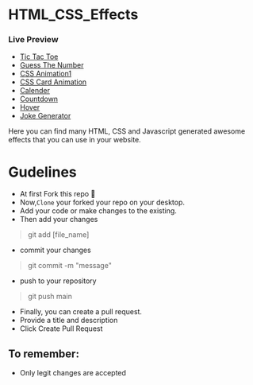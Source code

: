 # HTML_CSS_Effects

### Live Preview
- [Tic Tac Toe](https://basantasharma.github.io/HTML_CSS_Effects/TicTacToe/ttt-tic-tac-toe.html)
- [Guess The Number](https://basantasharma.github.io/HTML_CSS_Effects/Guess-The-Number.html)
- [CSS Animation1](https://basantasharma.github.io/HTML_CSS_Effects/CSS%20Animation1.html)
- [CSS Card Animation](https://basantasharma.github.io/HTML_CSS_Effects/CSSAnimationCard.html)
- [Calender](https://basantasharma.github.io/HTML_CSS_Effects/calender.html)
- [Countdown](https://basantasharma.github.io/HTML_CSS_Effects/countdown.html)
- [Hover](https://basantasharma.github.io/HTML_CSS_Effects/hover.html)
- [Joke Generator](https://basantasharma.github.io/HTML_CSS_Effects/jokeGenerator.html)

Here you can find many HTML, CSS and Javascript generated awesome effects that you can use in your website.

# Gudelines
- At first Fork this repo :fork_and_knife:
- Now,`Clone` your forked your repo on your desktop.
- Add your code or make changes to the existing.
- Then add your changes
> git add [file_name]

- commit your changes
> git commit -m "message"
- push to your repository
> git push main
- Finally, you can create a pull request.
- Provide a title and description
- Click Create Pull Request
## To remember:
- Only legit changes are accepted
